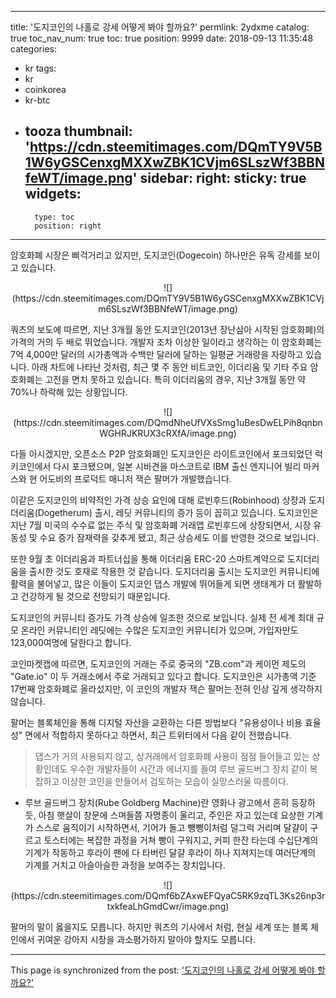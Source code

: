 
---
title: '도지코인의 나홀로 강세 어떻게 봐야 할까요?'
permlink: 2ydxme
catalog: true
toc_nav_num: true
toc: true
position: 9999
date: 2018-09-13 11:35:48
categories:
- kr
tags:
- kr
- coinkorea
- kr-btc
- tooza
thumbnail: 'https://cdn.steemitimages.com/DQmTY9V5B1W6yGSCenxgMXXwZBK1CVjm6SLszWf3BBNfeWT/image.png'
sidebar:
    right:
        sticky: true
widgets:
    -
        type: toc
        position: right
---


암호화폐 시장은 삐걱거리고 있지만, 도지코인(Dogecoin) 하나만은 유독 강세를 보이고 있습니다.

<center>
![](https://cdn.steemitimages.com/DQmTY9V5B1W6yGSCenxgMXXwZBK1CVjm6SLszWf3BBNfeWT/image.png)
</center>

쿼츠의 보도에 따르면, 지난 3개월 동안 도지코인(2013년 장난삼아 시작된 암호화폐)의 가격의 거의  두 배로 뛰었습니다. 개발자 조차 이상한 일이라고 생각하는 이 암호화폐는 7억 4,000만 달러의 시가총액과 수백만 달러에 달하는 일평균 거래량을 자랑하고 있습니다. 아래 차트에 나타난 것처럼, 최근 몇 주 동안 비트코인, 이더리움 및 기타 주요 암호화폐는 고전을 면치 못하고 있습니다. 특히 이더리움의 경우, 지난 3개월 동안  약 70%나 하락해 있는 상황입니다.

<center>
![](https://cdn.steemitimages.com/DQmdNheUfVXsSmg1uBesDwELPih8qnbnWGHRJKRUX3cRXfA/image.png)
</center>

다들 아시겠지만, 오픈소스 P2P 암호화폐인 도지코인은 라이트코인에서 포크되었던 럭키코인에서 다시 포크됐으며, 일본 시바견을 마스코트로 IBM 출신 엔지니어 빌리 마커스와 현 어도비의 프로덕트 매니저 잭슨 팔머가 개발했습니다. 

이같은 도지코인의 비약적인 가격 상승 요인에 대해 로빈후드(Robinhood) 상장과 도지더리움(Dogetherum) 출시, 레딧 커뮤니티의 증가 등이 꼽히고 있습니다. 도지코인은 지난 7월 미국의 수수료 없는 주식 및 암호화폐 거래앱 로빈후드에 상장되면서, 시장 유동성 및 수요 증가 잠재력을 갖추게 됐고, 최근 상승세도 이를 반영한 것으로 보입니다. 

또한 9월 초 이더리움과 파트너십을 통해 이더리움 ERC-20 스마트계약으로 도지더리움을 출시한 것도 호재로 작용한 것 같습니다. 도지더리움 출시는 도지코인 커뮤니티에 활력을 불어넣고, 많은 이들이 도지코인 댑스 개발에 뛰어들게 되면 생태계가 더 활발하고 건강하게 될 것으로 전망되기 때문입니다.

도지코인의 커뮤니티 증가도 가격 상승에 일조한 것으로 보입니다. 실제 전 세계 최대 규모 온라인 커뮤니티인 레딧에는 수많은 도지코인 커뮤니티가 있으며, 가입자만도 123,000여명에 달한다고 합니다. 

코인마켓캡에 따르면, 도지코인의 거래는 주로 중국의 "ZB.com"과  케이먼 제도의 "Gate.io" 이 두 거래소에서 주로 거래되고 있다고 합니다. 도지코인은 시가총액 기준 17번째 암호화폐로 올라섰지만, 이 코인의 개발자 잭슨 팔머는 전혀 인상 깊게 생각하지 않습니다.

팔머는 블록체인을 통해 디지털 자산을 교환하는 다른 방법보다 "유용성이나 비용 효율성" 면에서 적합하지 못하다고 하면서, 최근 트위터에서 다음 같이 전했습니다.

>댑스가 거의 사용되지 않고, 상거래에서 암호화폐 사용이 점점 들어들고 있는 상황인데도 우수한 개발자들이 시간과 에너지를 들여 루브 골드버그 장치 같이 복잡하고 이상한 코인을 만들어서 검토하는 모습이 실망스러울 따름이다.

- 루브 골드버그 장치(Rube Goldberg Machine)란 영화나 광고에서 흔히 등장하듯, 아침 햇살이 창문에 스며들쯤 자명종이 울리고, 주인은 자고 있는데 요상한 기계가 스스로 움직이기 시작하면서, 기어가 돌고 뺑뺑이처럼 덜그럭 거리며 달걀이 구르고 토스터에는 복잡한 과정을 거쳐 빵이 구워지고, 커피 한잔 타는데 수십단계의 기계가 작동하고 후라이 팬에 다 타버린 달걀 후라이 하나 지져지는데 여러단계의 기계를 거치고 아슬아슬한 과정을 보여주는 장치입니다.

<center>
![](https://cdn.steemitimages.com/DQmf6bZAxwEFQyaC5RK9zqTL3Ks26np3rtxkfeaLhGmdCwr/image.png)
</center>

팔머의 말이 옳을지도 모릅니다. 하지만 쿼츠의 기사에서 처럼, 현실 세계 또는 블록 체인에서 귀여운 강아지 시장을 과소평가하지 말아야 할지도 모릅니다.

- - -

This page is synchronized from the post: ['도지코인의 나홀로 강세 어떻게 봐야 할까요?'](https://steemit.com/@pius.pius/2ydxme)

